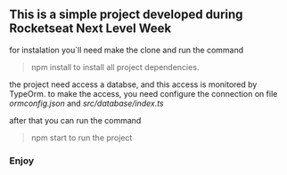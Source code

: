 ## This is a simple project developed during Rocketseat Next Level Week

for instalation you`ll need make the clone and run the command 
> npm install
to install all project dependencies.

the project need access a databse, and this access is monitored by TypeOrm.
to make the access, you need configure the connection on file _ormconfig.json_ and _src/database/index.ts_

after that you can run the command
> npm start
to run the project


### Enjoy
